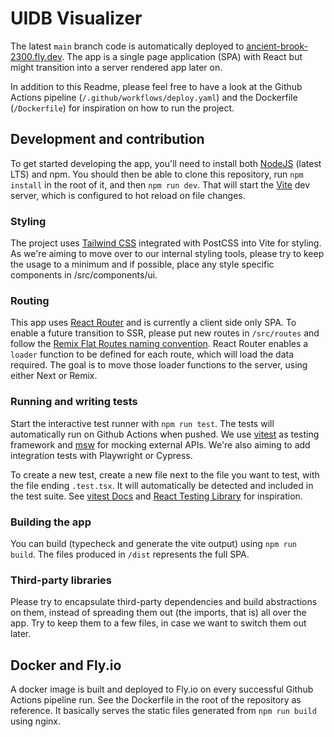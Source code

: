 # UIDB Visualizer

The latest `main` branch code is automatically deployed to [ancient-brook-2300.fly.dev](https://ancient-brook-2300.fly.dev). The app is a single page application (SPA) with React but might transition into a server rendered app later on.

In addition to this Readme, please feel free to have a look at the Github Actions pipeline (`/.github/workflows/deploy.yaml`) and the Dockerfile (`/Dockerfile`) for inspiration on how to run the project.

## Development and contribution

To get started developing the app, you'll need to install both [NodeJS](https://nodejs.org/en) (latest LTS) and npm. You should then be able to clone this repository, run `npm install` in the root of it, and then `npm run dev`. That will start the [Vite](https://vitejs.dev/) dev server, which is configured to hot reload on file changes.

### Styling

The project uses [Tailwind CSS](https://tailwindcss.com/) integrated with PostCSS into Vite for styling. As we're aiming to move over to our internal styling tools, please try to keep the usage to a minimum and if possible, place any style specific components in /src/components/ui.

### Routing

This app uses [React Router](https://reactrouter.com/en/main) and is currently a client side only SPA. To enable a future transition to SSR, please put new routes in `/src/routes` and follow the [Remix Flat Routes naming convention](https://github.com/kiliman/remix-flat-routes). React Router enables a `loader` function to be defined for each route, which will load the data required. The goal is to move those loader functions to the server, using either Next or Remix.

### Running and writing tests

Start the interactive test runner with `npm run test`. The tests will automatically run on Github Actions when pushed. We use [vitest](https://vitest.dev/) as testing framework and [msw](https://mswjs.io/) for mocking external APIs. We're also aiming to add integration tests with Playwright or Cypress.

To create a new test, create a new file next to the file you want to test, with the file ending `.test.tsx`. It will automatically be detected and included in the test suite. See [vitest Docs](https://vitest.dev/) and [React Testing Library](https://testing-library.com/docs/) for inspiration.

### Building the app

You can build (typecheck and generate the vite output) using `npm run build`. The files produced in `/dist` represents the full SPA.

### Third-party libraries

Please try to encapsulate third-party dependencies and build abstractions on them, instead of spreading them out (the imports, that is) all over the app. Try to keep them to a few files, in case we want to switch them out later.

## Docker and Fly.io

A docker image is built and deployed to Fly.io on every successful Github Actions pipeline run. See the Dockerfile in the root of the repository as reference. It basically serves the static files generated from `npm run build` using nginx.
